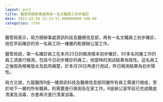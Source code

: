 ```yaml
---
layout: post
title: 醫管局總辦事處再有一名文職員工初步確診
date: 2021-02-28 22:23:51.000000000 +08:00
categories: rthk
---
```


醫管局表示，局方總辦事處資訊科技及醫療信息部，再有一名文職員工初步確診，他在早前確診的另一名員工同一樓層的毗鄰辦公室工作。
 
醫管局說，第一名確診員工在本月23日的檢測樣本初步確診，50多名同層工作的員工須進行檢測，包括今日初步確診的員工，他當時的測試結果為陰性。這名員工之後因為喉嚨發炎及肌肉痛楚，於本月26日再進行測試，昨日檢測結果為初步陽性。
 
局方又說，九龍醫院R座一樓資訊科技及醫療信息部同層所有員工需進行檢疫，至於地下一層的所有職員，則需要進行檢測及在家工作。R座辦公室早前已完成徹底清潔及消毒，亦會再次進行清潔消毒。
